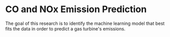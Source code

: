 # CO and NOx Emission Prediction

The goal of this research is to identify the machine learning model that best fits the data in order to predict a gas turbine's emissions.
